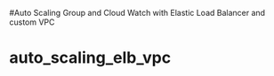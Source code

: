 #Auto Scaling Group and Cloud Watch with Elastic Load Balancer and custom VPC
# auto_scaling_elb_vpc

